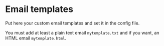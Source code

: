 # Email templates

Put here your custom email templates and set it in the config file.

You must add at least a plain text email `mytemplate.txt`
and if you want, an HTML email `mytemplate.html`.

